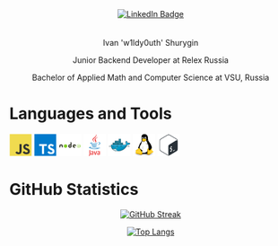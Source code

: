 <div id="badges" align="center">
  <div id="links">
    <a href="https://www.linkedin.com/in/ivan-shurygin/">
      <img src="https://img.shields.io/badge/LinkedIn-lightblue?style=for-the-badge&logo=linkedin&logoColor=white" alt="LinkedIn Badge"/>
    </a>
  </div>

  <img src="https://komarev.com/ghpvc/?username=w1ldy0uth&style=flat-square&color=blue" alt=""/>
</div>
 
<br>
 
<div id="aboutme" align="center">
  Ivan 'w1ldy0uth' Shurygin
  <br>
  
  Junior Backend Developer at Relex Russia
  <br>
  
  Bachelor of Applied Math and Computer Science at VSU, Russia
</div>

Languages and Tools
===

<div>
  <img src="https://github.com/devicons/devicon/blob/master/icons/javascript/javascript-original.svg" title="JavaScript" alt="JavaScript" width="40" height="40"/>
  <img src="https://github.com/devicons/devicon/blob/master/icons/typescript/typescript-original.svg" title="TypeScript" alt="TypeScript" width="40" height="40"/>
  <img src="https://github.com/devicons/devicon/blob/master/icons/nodejs/nodejs-original-wordmark.svg" title="NodeJS" alt="NodeJS" width="40" height="40"/>
  <img src="https://github.com/devicons/devicon/blob/master/icons/java/java-original-wordmark.svg" title="Java" alt="Java" width="40" height="40"/>
  <img src="https://github.com/devicons/devicon/blob/master/icons/docker/docker-original.svg"  title="Docker" alt="Docker" width="40" height="40"/>
  <img src="https://github.com/devicons/devicon/blob/master/icons/linux/linux-original.svg"  title="Linux" alt="Linux" width="40" height="40"/>
  <img src="https://github.com/devicons/devicon/blob/master/icons/bash/bash-plain.svg"  title="Bash" alt="Bash" width="40" height="40"/>
</div>

GitHub Statistics
===

<div align="center">
  
  [![GitHub Streak](http://github-readme-streak-stats.herokuapp.com?user=w1ldy0uth&theme=default&hide_border=true&date_format=M%20j%5B%2C%20Y%5D)](https://git.io/streak-stats)

</div>

<div align="center">
 
  [![Top Langs](https://github-readme-stats.vercel.app/api/top-langs/?username=w1ldy0uth&layout=compact&theme=default)](https://github.com/anuraghazra/github-readme-stats)

</div>
